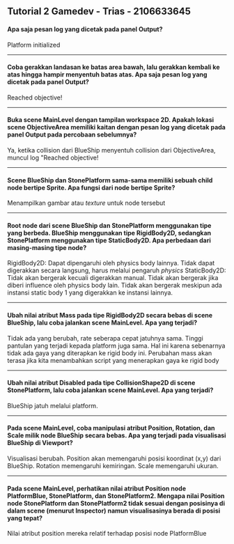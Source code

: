 ## Tutorial 2 Gamedev - Trias - 2106633645

#### Apa saja pesan log yang dicetak pada panel Output?
Platform initialized  
- - -
#### Coba gerakkan landasan ke batas area bawah, lalu gerakkan kembali ke atas hingga hampir menyentuh batas atas. Apa saja pesan log yang dicetak pada panel Output?  
Reached objective!
- - -
#### Buka scene MainLevel dengan tampilan workspace 2D. Apakah lokasi scene ObjectiveArea memiliki kaitan dengan pesan log yang dicetak pada panel Output pada percobaan sebelumnya?  
Ya, ketika collision dari BlueShip menyentuh collision dari ObjectiveArea, muncul log "Reached objective!
- - -
#### Scene BlueShip dan StonePlatform sama-sama memiliki sebuah child node bertipe Sprite. Apa fungsi dari node bertipe Sprite?  
Menampilkan gambar atau _texture_ untuk node tersebut
- - -
#### Root node dari scene BlueShip dan StonePlatform menggunakan tipe yang berbeda. BlueShip menggunakan tipe RigidBody2D, sedangkan StonePlatform menggunakan tipe StaticBody2D. Apa perbedaan dari masing-masing tipe node?  
RigidBody2D: Dapat dipengaruhi oleh physics body lainnya. Tidak dapat digerakkan secara langsung, harus melalui pengaruh _physics_
StaticBody2D: Tidak akan bergerak kecuali digerakkan manual. Tidak akan bergerak jika diberi influence oleh physics body lain. Tidak akan bergerak meskipun ada instansi static body 1 yang digerakkan ke instansi lainnya.
- - -
#### Ubah nilai atribut Mass pada tipe RigidBody2D secara bebas di scene BlueShip, lalu coba jalankan scene MainLevel. Apa yang terjadi?  
Tidak ada yang berubah, rate seberapa cepat jatuhnya sama. Tinggi pantulan yang terjadi kepada platform juga sama. Hal ini karena sebenarnya tidak ada gaya yang diterapkan ke rigid body ini. Perubahan mass akan terasa jika kita menambahkan script yang menerapkan gaya ke rigid body
- - -
#### Ubah nilai atribut Disabled pada tipe CollisionShape2D di scene StonePlatform, lalu coba jalankan scene MainLevel. Apa yang terjadi?  
BlueShip jatuh melalui platform.
- - -
#### Pada scene MainLevel, coba manipulasi atribut Position, Rotation, dan Scale milik node BlueShip secara bebas. Apa yang terjadi pada visualisasi BlueShip di Viewport?  
Visualisasi berubah. Position akan memengaruhi posisi koordinat (x,y) dari BlueShip. Rotation memengaruhi kemiringan. Scale memengaruhi ukuran.
- - -
#### Pada scene MainLevel, perhatikan nilai atribut Position node PlatformBlue, StonePlatform, dan StonePlatform2. Mengapa nilai Position node StonePlatform dan StonePlatform2 tidak sesuai dengan posisinya di dalam scene (menurut Inspector) namun visualisasinya berada di posisi yang tepat?  
Nilai atribut position mereka relatif terhadap posisi node PlatformBlue
